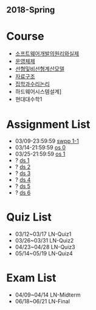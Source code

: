 ## 2018-Spring

# Course
- [소프트웨어개발의원리와실제](https://github.com/snu-sf-class/swpp201801/)
- [운영체제](https://github.com/swsnu/osspr2018/)
- [선형및비선형계산모델](http://3map.snu.ac.kr/courses/2018/appmath/main.html)
- [자료구조](https://soar.snu.ac.kr/course/ds/20181/)
- [집학과수리논리](http://www.math.snu.ac.kr/~kye/lecture/18_1_set/index.html)
- 하드웨어시스템설계]
- 현대대수학1


# Assignment List

- 03/09-23:59:59 [swpp 1-1](https://github.com/snu-sf-class/swpp201801/blob/master/assignments/assignment_1-1.md)
- 03/14-21:59:59 [os 0](https://github.com/swsnu/osspr2018/blob/master/doc/Project0.md)
- 03/25-21:59:59 [os 1](https://github.com/swsnu/osspr2018/blob/master/doc/Project1.md)
- ? [ds 1](https://soar.snu.ac.kr/course/ds/assignment/1/)
- ? [ds 2](https://soar.snu.ac.kr/course/ds/assignment/2/)
- ? [ds 3](https://soar.snu.ac.kr/course/ds/assignment/3/)
- ? [ds 4](https://soar.snu.ac.kr/course/ds/assignment/4/)
- ? [ds 5](https://soar.snu.ac.kr/course/ds/assignment/5/)
- ? [ds 6](https://soar.snu.ac.kr/course/ds/assignment/6/)

# Quiz List
- 03/12~03/17 LN-Quiz1
- 03/26~03/31 LN-Quiz2
- 04/23~04/28 LN-Quiz3
- 05/14~05/19 LN-Quiz4

# Exam List
- 04/09~04/14 LN-Midterm
- 06/18~06/21 LN-Final
